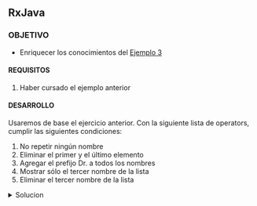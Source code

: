 ## RxJava

### OBJETIVO 

- Enriquecer los conocimientos del [Ejemplo 3](../Ejemplo-03)

#### REQUISITOS 

1. Haber cursado el ejemplo anterior

#### DESARROLLO

Usaremos de base el ejercicio anterior. Con la siguiente lista de operators, cumplir las siguientes condiciones:

1. No repetir ningún nombre
2. Eliminar el primer y el último elemento
3. Agregar el prefijo Dr. a todos los nombres
4. Mostrar sólo el tercer nombre de la lista
5. Eliminar el tercer nombre de la lista


<details>
	<summary>Solucion</summary>
1. 
 > .distinct()
	
2. 
> .filter{it!=nameList.get(0) && it!=nameList.get(nameList.size-1) }

3.
> .map { name -> "Dr. $name" }

4.
> .filter{it==nameList.get(1)}

5. 
>.filter{it!=nameList.get(2)}


</details>
